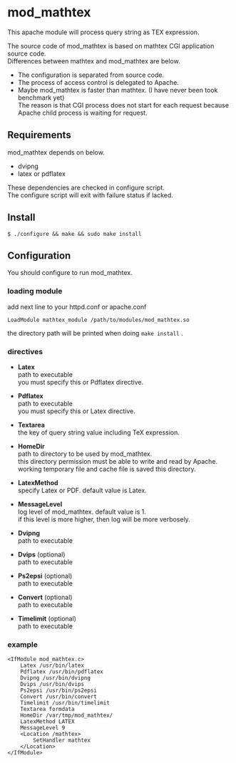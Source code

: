 mod_mathtex
==============

This apache module will process query string as TEX expression.

The source code of mod_mathtex is based on mathtex CGI application source code.  
Differences between mathtex and mod_mathtex are below.  

* The configuration is separated from source code.  
* The process of access control is delegated  to Apache.
* Maybe mod_mathtex is faster than mathtex. (I have never been took benchmark yet)  
  The reason is that CGI process does not start for each request because Apache child process is waiting for request.


Requirements
--------------
mod_mathtex depends on below.

* dvipng
* latex or pdflatex

These dependencies are checked in configure script.  
The configure script will exit with failure status if lacked.


Install
--------------
    $ ./configure && make && sudo make install 


Configuration
--------------
You should configure to run mod_mathtex.

### loading module
add next line to your httpd.conf or apache.conf

    LoadModule mathtex_module /path/to/modules/mod_mathtex.so
    
the directory path will be printed when doing ``` make install ``` .

### directives
* __Latex__  
  path to executable  
  you must specify this or Pdflatex directive.  
  
* __Pdflatex__  
  path to executable  
  you must specify this or Latex directive.  
  
* __Textarea__  
  the key of query string value including TeX expression.
  
* __HomeDir__  
  path to directory to be used by mod_mathtex.  
  this directory permission must be able to write and read by Apache.  
  working temporary file and cache file is saved this directory.  
  
* __LatexMethod__  
  specify Latex or PDF. default value is Latex.  
  
* __MessageLevel__  
  log level of mod_mathtex. default value is 1.  
  if this level is more higher, then log will be more verbosely.  
  
* __Dvipng__  
  path to executable  
  
* __Dvips__ (optional)  
  path to executable  
  
* __Ps2epsi__ (optional)  
  path to executable  
  
* __Convert__ (optional)  
  path to executable  
  
* __Timelimit__ (optional)  
  path to executable

### example
    <IfModule mod_mathtex.c>
        Latex /usr/bin/latex 
        Pdflatex /usr/bin/pdflatex
        Dvipng /usr/bin/dvipng
        Dvips /usr/bin/dvips
        Ps2epsi /usr/bin/ps2epsi
        Convert /usr/bin/convert
        Timelimit /usr/bin/timelimit
        Textarea formdata
        HomeDir /var/tmp/mod_mathtex/
        LatexMethod LATEX
        MessageLevel 9 
        <Location /mathtex>
            SetHandler mathtex 
        </Location>
    </IfModule>  
